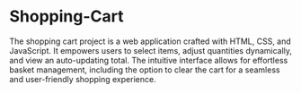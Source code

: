 # Shopping-Cart
The shopping cart project is a web application crafted with HTML, CSS, and JavaScript. It empowers users to select items, adjust quantities dynamically, and view an auto-updating total. The intuitive interface allows for effortless basket management, including the option to clear the cart for a seamless and user-friendly shopping experience.
